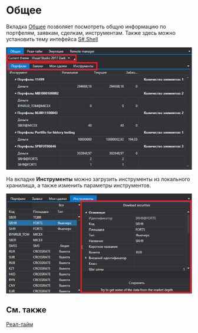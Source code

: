 # Общее

Вкладка [Общее](Shell_Common.md) позволяет посмотреть общую информацию по портфелям, заявкам, сделкам, инструментам. Также здесь можно установить тему интефейса [S\#.Shell](Shell.md)

![Shell Common 00](../images/Shell_Common_00.png)

На вкладке **Инструменты** можно загрузить инструменты из локального хранилища, а также изменить параметры инструментов.

![Shell Common 01](../images/Shell_Common_01.png)

## См. также

[Реал\-тайм](Shell_RealTime.md)
